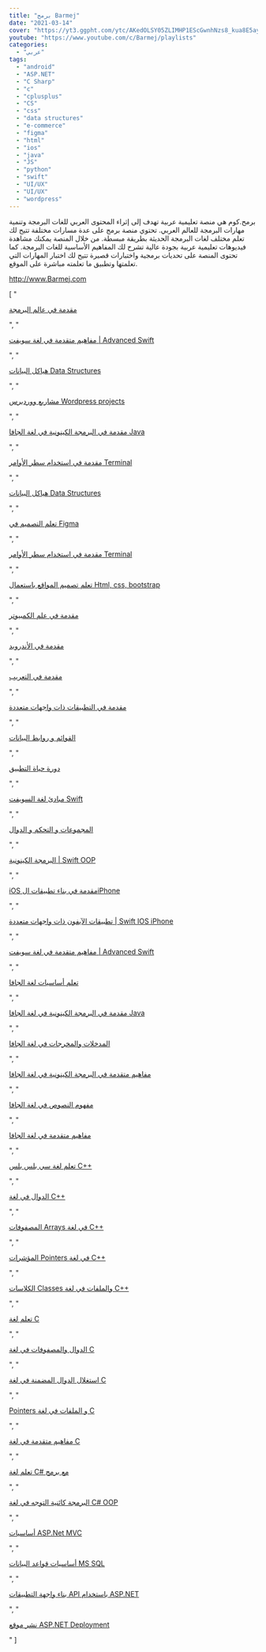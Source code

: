 ```yaml
---
title: "برمج Barmej"
date: "2021-03-14"
cover: "https://yt3.ggpht.com/ytc/AKedOLSY05ZLIMHP1EScGwnhNzs8_kua8E5ay1vwawj8Kw=s176-c-k-c0x00ffffff-no-rj"
youtube: "https://www.youtube.com/c/Barmej/playlists"
categories:
  - "عربي"
tags:
  - "android"
  - "ASP.NET"
  - "C Sharp"
  - "c"
  - "cplusplus"
  - "CS"
  - "css"
  - "data structures"
  - "e-commerce"
  - "figma"
  - "html"
  - "ios"
  - "java"
  - "JS"
  - "python"
  - "swift"
  - "UI/UX"
  - "UI/UX"
  - "wordpress"
---
```


برمح.كوم هي منصة تعليمية عربية تهدف إلى إثراء المحتوى العربي للغات البرمجة وتنمية مهارات البرمجة للعالم العربي. تحتوي منصة برمج على عدة مسارات مختلفة تتيح لك تعلم مختلف لغات البرمجة الحديثة بطريقة مبسطة. من خلال المنصة يمكنك مشاهدة فيديوهات تعليمية عربية بجودة عالية تشرح لك المفاهيم الأساسية للغات البرمجة. كما تحتوى المنصة على تحديات برمجية واختبارات قصيرة تتيح لك اختبار المهارات التي تعلمتها وتطبيق ما تعلمته مباشرة على الموقع.

http://www.Barmej.com

[
"<p><a href='https://www.youtube.com/watch?v=Qn0nUO1SiAg&list=PLkIliLHi5M4K3tDWtUjGjZrhV9NyVm7uL'>مقدمة في عالم البرمجة</a></p>",
"<p><a href='https://www.youtube.com/watch?v=yqeYXiaQL7M&list=PLkIliLHi5M4LgruXOPM7aAFExjTWB0gfQ'>مفاهيم متقدمة في لغة سويفت | Advanced Swift</a></p>",
"<p><a href='https://www.youtube.com/watch?v=dOTsAX8_zfU&list=PLkIliLHi5M4I91UOTadmzE9Arl6mJzoo4'>هياكل البيانات Data Structures</a></p>",
"<p><a href='https://www.youtube.com/watch?v=eYVKz1YQjIU&list=PLkIliLHi5M4LAeBepp8Ug_ZqiaRGFRT_j'>مشاريع ووردبرس Wordpress projects</a></p>",
"<p><a href='https://www.youtube.com/watch?v=EjU-124G2Gc&list=PLkIliLHi5M4LIKSOsrhpXdqi0lX3E9miM'>مقدمة في البرمجة الكينونية في لغة الجافا Java</a></p>",
"<p><a href='https://www.youtube.com/watch?v=r6B9LdFciVk&list=PLkIliLHi5M4J5tJRrTCNBMgS6-6dP4Q0J'>مقدمة في استخدام سطر الأوامر Terminal</a></p>",
"<p><a href='https://www.youtube.com/watch?v=dOTsAX8_zfU&list=PLkIliLHi5M4I91UOTadmzE9Arl6mJzoo4'>هياكل البيانات Data Structures</a></p>",
"<p><a href='https://www.youtube.com/watch?v=3jYCAzN2zXc&list=PLkIliLHi5M4LosGOLzn2f6baDETNsYpCZ'>تعلم التصميم في Figma</a></p>",
"<p><a href='https://www.youtube.com/watch?v=r6B9LdFciVk&list=PLkIliLHi5M4J5tJRrTCNBMgS6-6dP4Q0J'>مقدمة في استخدام سطر الأوامر Terminal</a></p>",
"<p><a href='https://www.youtube.com/watch?v=ZjcJnrhbO4E&list=PLkIliLHi5M4KvtQJ8Dbq78L1r0HFHk442'>تعلم تصميم المواقع باستعمال Html, css, bootstrap</a></p>",
"<p><a href='https://www.youtube.com/watch?v=3jUFuiBQRa8&list=PLkIliLHi5M4KdkKLcwM-vB9cFPzu-mzi4'>مقدمة في علم الكمبيوتر</a></p>",
"<p><a href='https://www.youtube.com/watch?v=CaSOLEDVUH4&list=PLkIliLHi5M4KM98o_a9LUzenRttp8DJak'>مقدمة في الأندرويد</a></p>",
"<p><a href='https://www.youtube.com/watch?v=CR3_2EtUYGc&list=PLkIliLHi5M4KJlw7zKf7y_I40f9qpj1Z2'>مقدمة في التعريب</a></p>",
"<p><a href='https://www.youtube.com/watch?v=1HbHt7wQ3Jw&list=PLkIliLHi5M4KIbTJNAJ9z30vReLDfPOEO'>مقدمة في التطبيقات ذات واجهات متعددة</a></p>",
"<p><a href='https://www.youtube.com/watch?v=T2oRhY1ehNU&list=PLkIliLHi5M4JukiWM-Er1ELFJ0xpB8SiX'>القوائم و روابط البيانات</a></p>",
"<p><a href='https://www.youtube.com/watch?v=WA1bVkVeypI&list=PLkIliLHi5M4LaB52wFRbVz5cdTjNJyQUp'>دورة حياة التطبيق</a></p>",
"<p><a href='https://www.youtube.com/watch?v=aZlz7G4DYgU&list=PLkIliLHi5M4LEjwofd7VxZCsWvGiE6BsP'>مبادئ لغة السويفت Swift</a></p>",
"<p><a href='https://www.youtube.com/watch?v=4_H50stCy5s&list=PLkIliLHi5M4KhEuoBIwfhQYdL1ws0kWjs'>المجموعات و التحكم و الدوال</a></p>",
"<p><a href='https://www.youtube.com/watch?v=x8EQDTVcsA0&list=PLkIliLHi5M4ILOHo4uS5UuQvseT6ZP8DW'>البرمجة الكينونية | Swift OOP</a></p>",
"<p><a href='https://www.youtube.com/watch?v=HocGC8e3U7w&list=PLkIliLHi5M4KTPZQJdrVyM-2WCxtr962S'>iOS مقدمة في بناء تطبيقات الiPhone</a></p>",
"<p><a href='https://www.youtube.com/watch?v=Q008FKnhtd4&list=PLkIliLHi5M4JiM5u8memSJQ6m_ySmqH-P'>تطبيقات الآيفون ذات واجهات متعددة | Swift IOS iPhone</a></p>",
"<p><a href='https://www.youtube.com/watch?v=yqeYXiaQL7M&list=PLkIliLHi5M4LgruXOPM7aAFExjTWB0gfQ'>مفاهيم متقدمة في لغة سويفت | Advanced Swift</a></p>",
"<p><a href='https://www.youtube.com/watch?v=WDpOjs79SUw&list=PLkIliLHi5M4IWJjBjmzMkkJo-FqB4OTHc'>تعلم أساسيات لغة الجافا</a></p>",
"<p><a href='https://www.youtube.com/watch?v=EjU-124G2Gc&list=PLkIliLHi5M4LIKSOsrhpXdqi0lX3E9miM'>مقدمة في البرمجة الكينونية في لغة الجافا Java</a></p>",
"<p><a href='https://www.youtube.com/watch?v=fry4SlVeLCE&list=PLkIliLHi5M4KbYXWW5eRtFSStV4V74Tic'>المدخلات والمخرجات في لغة الجافا</a></p>",
"<p><a href='https://www.youtube.com/watch?v=XbjT9ikfvAE&list=PLkIliLHi5M4IeLIVcwqvkXbIyZv0zWcMa'>مفاهيم متقدمة في البرمجة الكينونية في لغة الجافا</a></p>",
"<p><a href='https://www.youtube.com/watch?v=B6l2Lk41R2g&list=PLkIliLHi5M4IWKFBJ_GSb46xknCztnAAm'>مفهوم النصوص في لغة الجافا</a></p>",
"<p><a href='https://www.youtube.com/watch?v=Nxv2X6sFR-E&list=PLkIliLHi5M4KcNADGu4Ss9Hr8hHXufhEP'>مفاهيم متقدمة في لغة الجافا</a></p>",
"<p><a href='https://www.youtube.com/watch?v=J9PNodc2Scs&list=PLkIliLHi5M4L92KfsGJwRN_E1sAhfCnLd'>تعلم لغة سي بلس بلس C++</a></p>",
"<p><a href='https://www.youtube.com/watch?v=WuVguVBTY_M&list=PLkIliLHi5M4K2RlAFV0zhShDqWuhEXrcr'>الدوال في لغة C++</a></p>",
"<p><a href='https://www.youtube.com/watch?v=vdy4Y5NtFHo&list=PLkIliLHi5M4LslPCQgk-No7aWoxxrl7Cx'>المصفوفات Arrays في لغة C++</a></p>",
"<p><a href='https://www.youtube.com/watch?v=Fspb4vtkgjk&list=PLkIliLHi5M4IWQtuo3oGYnZih1lHbTQyU'>المؤشرات Pointers في لغة C++</a></p>",
"<p><a href='https://www.youtube.com/watch?v=yeStP6ynWoQ&list=PLkIliLHi5M4KPi6v9Z_M6xNPkPnHaAcBV'>الكلاسات Classes والملفات في لغة C++</a></p>",
"<p><a href='https://www.youtube.com/watch?v=NHsasy-Inrw&list=PLkIliLHi5M4Lsm8PkPQSdbs505YJDQ0pG'>تعلم لغة C</a></p>",
"<p><a href='https://www.youtube.com/watch?v=6vIjHwORLnM&list=PLkIliLHi5M4KA_mhsUszM4IoDpFQqnkCb'>الدوال والمصفوفات في لغة C</a></p>",
"<p><a href='https://www.youtube.com/watch?v=_RRMmCHSpXU&list=PLkIliLHi5M4IJGAMNiJm2ixiVXnELSNPm'>استغلال الدوال المضمنة في لغة C</a></p>",
"<p><a href='https://www.youtube.com/watch?v=QS3v3XRLBdI&list=PLkIliLHi5M4Lt2k8jILysU873YU6p_dui'>Pointers و الملفات في لغة C</a></p>",
"<p><a href='https://www.youtube.com/watch?v=jB8rqW41bKo&list=PLkIliLHi5M4KOcRP2RChlHX0hJhq7Qd1G'>مفاهيم متقدمة في لغة C</a></p>",
"<p><a href='https://www.youtube.com/watch?v=1718oXe7dL4&list=PLkIliLHi5M4Kz7lLgCPoDlUZBJV1BouA1'>تعلم لغة C# مع برمج</a></p>",
"<p><a href='https://www.youtube.com/watch?v=rModMTu7_LY&list=PLkIliLHi5M4KANvzDWXsbfn52Z7vEBU-n'>البرمجة كائنية التوجه في لغة C# OOP</a></p>",
"<p><a href='https://www.youtube.com/watch?v=jDafTpdU9H0&list=PLkIliLHi5M4IzeHbnVgkJoopbIBx9yMin'>أساسيات ASP.Net MVC</a></p>",
"<p><a href='https://www.youtube.com/watch?v=X_IuiKSmEgw&list=PLkIliLHi5M4K2TgJX5bQIZozdP8R4Yydc'>أساسيات قواعد البيانات MS SQL</a></p>",
"<p><a href='https://www.youtube.com/watch?v=ztwoviMfV4w&list=PLkIliLHi5M4KebFkuf330vPa4q6iJ2Jb3'>بناء واجهة التطبيقات API باستخدام ASP.NET</a></p>",
"<p><a href='https://www.youtube.com/watch?v=iL3fh24JVc4&list=PLkIliLHi5M4ILKpDodZMxZ7oO32suFvlC'>نشر موقع ASP.NET Deployment</a></p>"
]
